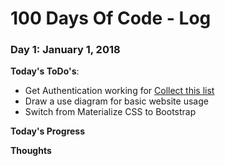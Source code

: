 # 100 Days Of Code - Log

### Day 1: January 1, 2018
**Today's ToDo's**:
+ Get Authentication working for [Collect this list](https://github.com/SGTMcClain/collectThisList)
+ Draw a use diagram for basic website usage
+ Switch from Materialize CSS to Bootstrap

**Today's Progress**

**Thoughts**

<!--  Cheat Sheet!
### Day 0: February 30, 2016 (Example 1)
##### (delete me or comment me out)
-
**Today's Progress**: Fixed CSS, worked on canvas functionality for the app.
-
**Thoughts:** I really struggled with CSS, but, overall, I feel like I am slowly getting better at it. Canvas is still new for me, but I managed to figure out some basic functionality.
-
**Link to work:** [Calculator App](http://www.example.com)
-
### Day 0: February 30, 2016 (Example 2)
##### (delete me or comment me out)
-
**Today's Progress**: Fixed CSS, worked on canvas functionality for the app.
-
**Thoughts**: I really struggled with CSS, but, overall, I feel like I am slowly getting better at it. Canvas is still new for me, but I managed to figure out some basic functionality.
-
**Link(s) to work**: [Calculator App](http://www.example.com)
-
### Day 1: June 27, Monday
-
**Today's Progress**: I've gone through many exercises on FreeCodeCamp.
-
**Thoughts** I've recently started coding, and it's a great feeling when I finally solve an algorithm challenge after a lot of attempts and hours spent.
-
**Link(s) to work**
1. [Find the Longest Word in a String](https://www.freecodecamp.com/challenges/find-the-longest-word-in-a-string)
2. [Title Case a Sentence](https://www.freecodecamp.com/challenges/title-case-a-sentence)
-->
